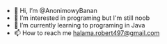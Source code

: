 - 👋 Hi, I’m @AnonimowyBanan
- 👀 I’m interested in programing but I'm still noob
- 🌱 I’m currently learning to programing in Java
- 📫 How to reach me halama.robert497@gmail.com
